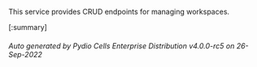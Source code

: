 






This service provides CRUD endpoints for managing workspaces.

[:summary]

###### Auto generated by Pydio Cells Enterprise Distribution v4.0.0-rc5 on 26-Sep-2022
